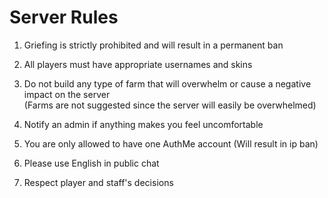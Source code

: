 # Server Rules

1. Griefing is strictly prohibited and will result in a permanent ban

2. All players must have appropriate usernames and skins

3. Do not build any type of farm that will overwhelm or cause a negative impact on the server  
(Farms are not suggested since the server will easily be overwhelmed)

4. Notify an admin if anything makes you feel uncomfortable

6. You are only allowed to have one AuthMe account (Will result in ip ban)

7. Please use English in public chat

8. Respect player and staff's decisions
